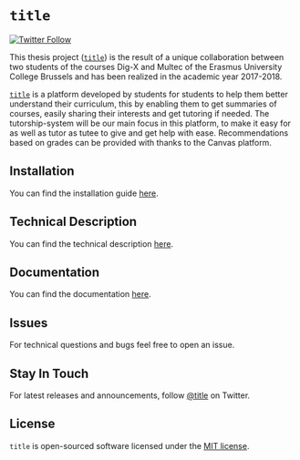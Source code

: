 # `title` 

[![Twitter Follow](https://img.shields.io/twitter/follow/espadrine.svg?style=social&label=Follow)](https://twitter.com/title)

This thesis project ([`title`](https://title.com/)) is the result of a unique 
collaboration between two students of the courses Dig-X and Multec of the 
Erasmus University College Brussels and has been realized in the academic 
year 2017-2018.

[`title`](https://title.com/) is a platform developed by students for students 
to help them better understand their curriculum, this by enabling them to get 
summaries of courses, easily sharing their interests and get tutoring if needed.
The tutorship-system will be our main focus in this platform, to make it easy
for as well as tutor as tutee to give and get help with ease. Recommendations
based on grades can be provided with thanks to the Canvas platform.

## Installation

You can find the installation guide [here](https://github.com/df-jonas/BP2017-2018/wiki/Installation).

## Technical Description

You can find the technical description [here](https://github.com/df-jonas/BP2017-2018/wiki/Technical-Description).

## Documentation

You can find the documentation [here](https://github.com/df-jonas/BP2017-2018/wiki).

## Issues

For technical questions and bugs feel free to open an issue.

## Stay In Touch

For latest releases and announcements, follow [@title](https://twitter.com/) on Twitter.

## License

`title` is open-sourced software licensed under the [MIT license](https://opensource.org/licenses/MIT).
